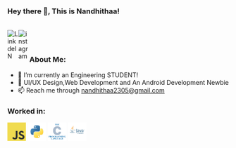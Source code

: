 ### **Hey there 👋**, This is Nandhithaa!

<br />

<a href="https://www.linkedin.com/in/nandhithaa-balachander-b21983192/">
  <img align="left" alt="LinkdeIN" width="25px" src="https://cdn.jsdelivr.net/npm/simple-icons@v3/icons/linkedin.svg" />
</a>

<a href="https://www.instagram.com/nandhithaa_balachander/">
  <img align="left" alt="instagram" width="25px" src="https://cdn.jsdelivr.net/npm/simple-icons@v3/icons/instagram.svg" />
</a>

<br />

<br />

### About Me:
- 🔭 I’m currently an Engineering STUDENT!
- 💬 UI/UX Design,Web Development and An Android Development Newbie
- 📫 Reach me through nandhithaa2305@gmail.com

### Worked in:
<code><img height="42" src="https://raw.githubusercontent.com/github/explore/80688e429a7d4ef2fca1e82350fe8e3517d3494d/topics/javascript/javascript.png"></code>
<code><img height="42" src="https://raw.githubusercontent.com/github/explore/80688e429a7d4ef2fca1e82350fe8e3517d3494d/topics/python/python.png"></code>
<code><img height="42" src="https://raw.githubusercontent.com/github/explore/80688e429a7d4ef2fca1e82350fe8e3517d3494d/topics/c/c.png"></code>
<code><img height="42" src="https://raw.githubusercontent.com/github/explore/80688e429a7d4ef2fca1e82350fe8e3517d3494d/topics/java/java.png"></code>



